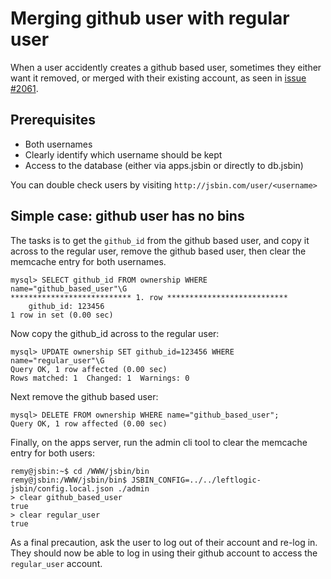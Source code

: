 # Merging github user with regular user

When a user accidently creates a github based user, sometimes they either want it removed, or merged with their existing account, as seen in [issue #2061](https://github.com/jsbin/jsbin/issues/2061).

## Prerequisites

* Both usernames
* Clearly identify which username should be kept
* Access to the database (either via apps.jsbin or directly to db.jsbin)

You can double check users by visiting `http://jsbin.com/user/<username>`

## Simple case: github user has no bins

The tasks is to get the `github_id` from the github based user, and copy it across to the regular user, remove the github based user, then clear the memcache entry for both usernames.

```mysql
mysql> SELECT github_id FROM ownership WHERE name="github_based_user"\G
*************************** 1. row ***************************
    github_id: 123456
1 row in set (0.00 sec)
```

Now copy the github_id across to the regular user:

```mysql
mysql> UPDATE ownership SET github_id=123456 WHERE name="regular_user"\G
Query OK, 1 row affected (0.00 sec)
Rows matched: 1  Changed: 1  Warnings: 0
```

Next remove the github based user:

```mysql
mysql> DELETE FROM ownership WHERE name="github_based_user";
Query OK, 1 row affected (0.00 sec)
```

Finally, on the apps server, run the admin cli tool to clear the memcache entry for both users:

```nohighlight
remy@jsbin:~$ cd /WWW/jsbin/bin
remy@jsbin:/WWW/jsbin/bin$ JSBIN_CONFIG=../../leftlogic-jsbin/config.local.json ./admin
> clear github_based_user
true
> clear regular_user
true
```

As a final precaution, ask the user to log out of their account and re-log in. They should now be able to log in using their github account to access the `regular_user` account.